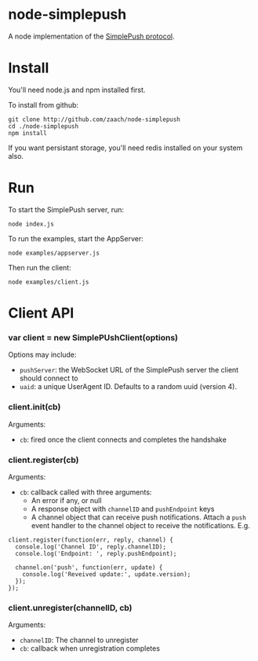 node-simplepush
====
A node implementation of the [SimplePush protocol](https://wiki.mozilla.org/WebAPI/SimplePush/Protocol).

Install
====

You'll need node.js and npm installed first.

To install from github:

    git clone http://github.com/zaach/node-simplepush
    cd ./node-simplepush
    npm install

If you want persistant storage, you'll need redis installed on your system also.

Run
====
To start the SimplePush server, run:

    node index.js

To run the examples, start the AppServer:

    node examples/appserver.js

Then run the client:

    node examples/client.js

Client API
====

### var client = new SimplePUshClient(options)

Options may include:

* `pushServer`: the WebSocket URL of the SimplePush server the client should connect to
* `uaid`: a unique UserAgent ID. Defaults to a random uuid (version 4).

### client.init(cb)
Arguments:

* `cb`: fired once the client connects and completes the handshake

### client.register(cb)
Arguments:

* `cb`: callback called with three arguments:
  * An error if any, or null
  * A response object with `channelID` and `pushEndpoint` keys
  * A channel object that can receive push notifications. Attach a `push` event handler to the channel object to receive the notifications. E.g.


```
client.register(function(err, reply, channel) {
  console.log('Channel ID', reply.channelID);
  console.log('Endpoint: ', reply.pushEndpoint);

  channel.on('push', function(err, update) {
    console.log('Reveived update:', update.version);
  });
});
```


### client.unregister(channelID, cb)
Arguments:

* `channelID`: The channel to unregister
* `cb`: callback when unregistration completes

